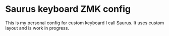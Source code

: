 # Saurus keyboard ZMK config

This is my personal config for custom keyboard I call Saurus. It uses custom layout and is work in progress.
